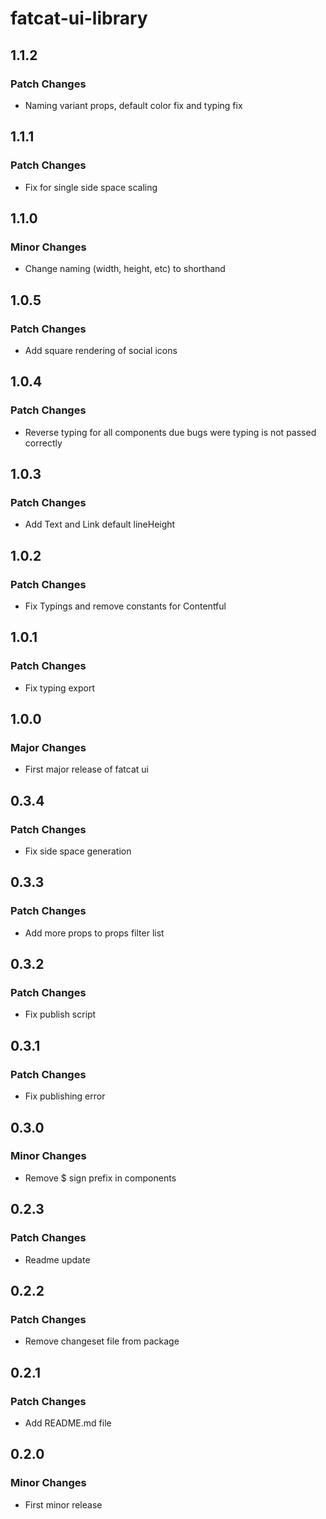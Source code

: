 # fatcat-ui-library

## 1.1.2

### Patch Changes

- Naming variant props, default color fix and typing fix

## 1.1.1

### Patch Changes

- Fix for single side space scaling

## 1.1.0

### Minor Changes

- Change naming (width, height, etc) to shorthand

## 1.0.5

### Patch Changes

- Add square rendering of social icons

## 1.0.4

### Patch Changes

- Reverse typing for all components due bugs were typing is not passed correctly

## 1.0.3

### Patch Changes

- Add Text and Link default lineHeight

## 1.0.2

### Patch Changes

- Fix Typings and remove constants for Contentful

## 1.0.1

### Patch Changes

- Fix typing export

## 1.0.0

### Major Changes

- First major release of fatcat ui

## 0.3.4

### Patch Changes

- Fix side space generation

## 0.3.3

### Patch Changes

- Add more props to props filter list

## 0.3.2

### Patch Changes

- Fix publish script

## 0.3.1

### Patch Changes

- Fix publishing error

## 0.3.0

### Minor Changes

- Remove \$ sign prefix in components

## 0.2.3

### Patch Changes

- Readme update

## 0.2.2

### Patch Changes

- Remove changeset file from package

## 0.2.1

### Patch Changes

- Add README.md file

## 0.2.0

### Minor Changes

- First minor release
